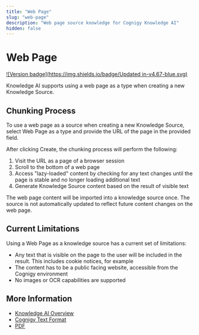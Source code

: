 ```yaml
---
title: "Web Page"
slug: "web-page"
description: "Web page source knowledge for Cognigy Knowledge AI"
hidden: false
---
```


# Web Page

[![Version badge](https://img.shields.io/badge/Updated in-v4.67-blue.svg)](../../release-notes/4.67.md)

Knowledge AI supports using a web page as a type when creating a new Knowledge Source. 

## Chunking Process

To use a web page as a source when creating a new Knowledge Source, select Web Page as a type and provide the URL of the page in the provided field.

After clicking Create, the chunking process will perform the following:

1. Visit the URL as a page of a browser session
2. Scroll to the bottom of a web page 
3. Access "lazy-loaded" content by checking for any text changes until the page is stable and no longer loading additional text
4. Generate Knowledge Source content based on the result of visible text

The web page content will be imported into a knowledge source once. The source is not automatically updated to reflect future content changes on the web page.

## Current Limitations

Using a Web Page as a knowledge source has a current set of limitations:

- Any text that is visible on the page to the user will be included in the result. This includes cookie notices, for example
- The content has to be a public facing website, accessible from the Cognigy environment
- No images or OCR capabilities are supported

## More Information

- [Knowledge AI Overview](overview.md)
- [Cognigy Text Format](ctxt.md)
- [PDF](pdf.md)